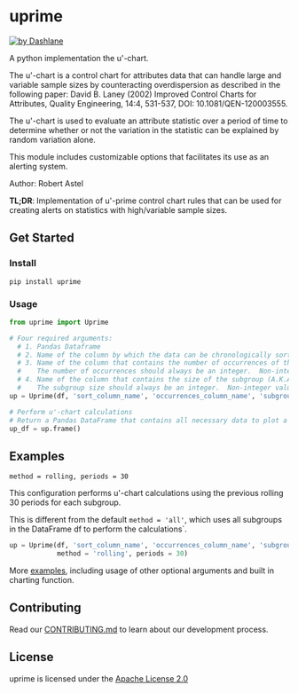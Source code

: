 # uprime
[![by Dashlane](./by_dashlane.svg)](https://www.dashlane.com/)

A python implementation the u'-chart.  

The u'-chart is a control chart for attributes data that can handle large and variable sample sizes by counteracting overdispersion as described in the following paper: David B. Laney (2002) Improved Control Charts for Attributes, Quality Engineering, 14:4, 531-537, DOI: 10.1081/QEN-120003555.

The u'-chart is used to evaluate an attribute statistic over a period of time to determine whether or not the variation in the statistic can be explained by random variation alone.

This module includes customizable options that facilitates its use as an alerting system.

Author: Robert Astel

**TL;DR**: Implementation of u'-prime control chart rules that can be used for creating alerts on statistics with high/variable sample sizes.

## Get Started

### Install 
~~~~
pip install uprime
~~~~

### Usage
```python
from uprime import Uprime

# Four required arguments:
  # 1. Pandas Dataframe
  # 2. Name of the column by which the data can be chronologically sorted
  # 3. Name of the column that contains the number of occurrences of the attribute of interest
  #    The number of occurrences should always be an integer.  Non-integer values will be rounded.
  # 4. Name of the column that contains the size of the subgroup (A.K.A. sample)
  #    The subgroup size should always be an integer.  Non-integer values will be rounded.
up = Uprime(df, 'sort_column_name', 'occurrences_column_name', 'subgroup_size_column_name')

# Perform u'-chart calculations
# Return a Pandas DataFrame that contains all necessary data to plot a u'-chart or trigger alerts 
up_df = up.frame()
```


## Examples
`method = rolling, periods = 30`

This configuration performs u'-chart calculations using the previous rolling 30 periods for each subgroup.

This is different from the default `method = 'all'`, which uses all subgroups in the DataFrame df to perform the calculations`.

```python
up = Uprime(df, 'sort_column_name', 'occurrences_column_name', 'subgroup_size_column_name', 
            method = 'rolling', periods = 30)
```

More [examples](./examples), including usage of other optional arguments and built in charting function.


## Contributing

Read our [CONTRIBUTING.md](./CONTRIBUTING.md) to learn about our development process.

## License

uprime is licensed under the  [Apache License 2.0](./LICENSE)
